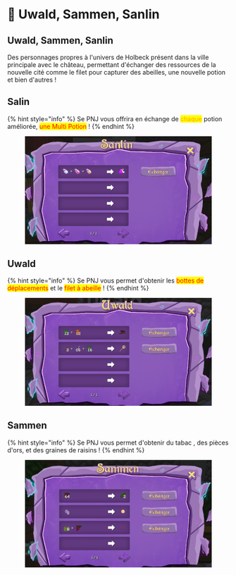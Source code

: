 # 👥 Uwald, Sammen, Sanlin

## Uwald, Sammen, Sanlin

Des personnages propres à l'univers de Holbeck présent dans la ville principale avec le château, permettant d'échanger des ressources de la nouvelle cité comme le filet pour capturer des abeilles, une nouvelle potion et bien d'autres !

## Salin&#x20;

{% hint style="info" %}
Se PNJ vous offrira en échange de <mark style="color:orange;">chaque</mark> potion améliorée, <mark style="color:red;">une Multi Potion</mark> !&#x20;
{% endhint %}

<figure><img src="../../.gitbook/assets/image (1) (1) (1) (1).png" alt=""><figcaption></figcaption></figure>

## Uwald

{% hint style="info" %}
Se PNJ vous permet d'obtenir les <mark style="color:red;">bottes de déplacements</mark> et le <mark style="color:red;">filet à abeille</mark> !
{% endhint %}

<figure><img src="../../.gitbook/assets/image (2) (1).png" alt=""><figcaption></figcaption></figure>

## Sammen

{% hint style="info" %}
Se PNJ vous permet d'obtenir du tabac , des pièces d'ors, et des graines de raisins !&#x20;
{% endhint %}

<figure><img src="../../.gitbook/assets/image (84).png" alt=""><figcaption></figcaption></figure>
